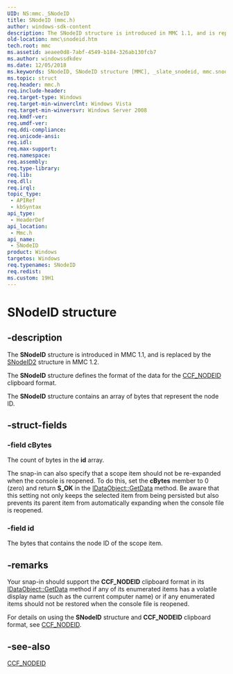 ```yaml
---
UID: NS:mmc._SNodeID
title: SNodeID (mmc.h)
author: windows-sdk-content
description: The SNodeID structure is introduced in MMC 1.1, and is replaced by the SNodeID2 structure in MMC 1.2.
old-location: mmc\snodeid.htm
tech.root: mmc
ms.assetid: aeaee0d8-7abf-4549-b184-326ab130fcb7
ms.author: windowssdkdev
ms.date: 12/05/2018
ms.keywords: SNodeID, SNodeID structure [MMC], _slate_snodeid, mmc.snodeid, mmc/SNodeID
ms.topic: struct
req.header: mmc.h
req.include-header: 
req.target-type: Windows
req.target-min-winverclnt: Windows Vista
req.target-min-winversvr: Windows Server 2008
req.kmdf-ver: 
req.umdf-ver: 
req.ddi-compliance: 
req.unicode-ansi: 
req.idl: 
req.max-support: 
req.namespace: 
req.assembly: 
req.type-library: 
req.lib: 
req.dll: 
req.irql: 
topic_type:
 - APIRef
 - kbSyntax
api_type:
 - HeaderDef
api_location:
 - Mmc.h
api_name:
 - SNodeID
product: Windows
targetos: Windows
req.typenames: SNodeID
req.redist: 
ms.custom: 19H1
---
```


# SNodeID structure


## -description


The 
<b>SNodeID</b> structure is introduced in MMC 1.1, and is replaced by the 
<a href="https://docs.microsoft.com/windows/desktop/api/mmc/ns-mmc-_snodeid2">SNodeID2</a> structure in MMC 1.2.

The 
<b>SNodeID</b> structure defines the format of the data for the 
<a href="https://docs.microsoft.com/previous-versions/windows/desktop/mmc/ccf-nodeid">CCF_NODEID</a> clipboard format.

The 
<b>SNodeID</b> structure contains an array of bytes that represent the node ID.


## -struct-fields




### -field cBytes

The count of bytes in the <b>id</b> array.

The snap-in can also specify that a scope item should not be re-expanded when the console is reopened. To do this, set the <b>cBytes</b> member to 0 (zero) and return <b>S_OK</b> in the <a href="https://docs.microsoft.com/windows/desktop/api/objidl/nf-objidl-idataobject-getdata">IDataObject::GetData</a> method. Be aware that this setting not only keeps the selected item from being persisted but also prevents its parent item from automatically expanding when the console file is reopened.


### -field id

The bytes that contains the node ID of the scope item.


## -remarks



Your snap-in should support the <b>CCF_NODEID</b> clipboard format in its <a href="https://docs.microsoft.com/windows/desktop/api/objidl/nf-objidl-idataobject-getdata">IDataObject::GetData</a> method if any of its enumerated items has a volatile display name (such as the current computer name) or if any enumerated items should not be restored when the console file is reopened.

For details on using the 
<b>SNodeID</b> structure and <b>CCF_NODEID</b> clipboard format, see 
<a href="https://docs.microsoft.com/previous-versions/windows/desktop/mmc/ccf-nodeid">CCF_NODEID</a>.




## -see-also




<a href="https://docs.microsoft.com/previous-versions/windows/desktop/mmc/ccf-nodeid">CCF_NODEID</a>
 

 

